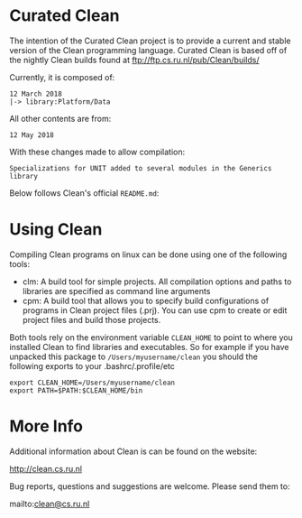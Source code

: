# Curated Clean

The intention of the Curated Clean project is to provide a current and stable version of the Clean programming language.
Curated Clean is based off of the nightly Clean builds found at ftp://ftp.cs.ru.nl/pub/Clean/builds/

Currently, it is composed of:

	12 March 2018
	|-> library:Platform/Data
	
All other contents are from:
	
	12 May 2018
	
With these changes made to allow compilation:
	
	Specializations for UNIT added to several modules in the Generics library
	
Below follows Clean's official `README.md`:

# Using Clean

Compiling Clean programs on linux can be done using one of the following tools:

- clm: A build tool for simple projects. All compilation options and paths to libraries are specified as command line arguments
- cpm: A build tool that allows you to specify build configurations of programs in Clean project files (.prj).
       You can use cpm to create or edit project files and build those projects.

Both tools rely on the environment variable `CLEAN_HOME` to point to where you installed Clean to find libraries and executables.
So for example if you have unpacked this package to `/Users/myusername/clean` you should the following exports to your .bashrc/.profile/etc
```
export CLEAN_HOME=/Users/myusername/clean
export PATH=$PATH:$CLEAN_HOME/bin
```

# More Info

Additional information about Clean is can be found on the website:

  http://clean.cs.ru.nl

Bug reports, questions and suggestions are welcome. Please send them to:

  mailto:clean@cs.ru.nl
